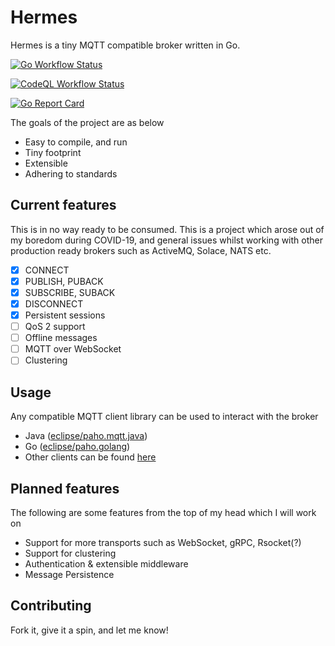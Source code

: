 # Hermes
Hermes is a tiny MQTT compatible broker written in Go.

[![Go Workflow Status](https://github.com/c16a/hermes/workflows/Go/badge.svg)](https://github.com/c16a/hermes/workflows/Go/badge.svg)

[![CodeQL Workflow Status](https://github.com/c16a/hermes/workflows/CodeQL/badge.svg)](https://github.com/c16a/hermes/workflows/CodeQL/badge.svg)

[![Go Report Card](https://goreportcard.com/badge/github.com/c16a/hermes)](https://goreportcard.com/report/github.com/c16a/hermes)

The goals of the project are as below
- Easy to compile, and run
- Tiny footprint
- Extensible
- Adhering to standards

## Current features
This is in no way ready to be consumed. 
This is a project which arose out of my boredom during COVID-19, 
and general issues whilst working with other production ready brokers 
such as ActiveMQ, Solace, NATS etc.

- [x] CONNECT
- [x] PUBLISH, PUBACK
- [x] SUBSCRIBE, SUBACK
- [x] DISCONNECT
- [x] Persistent sessions
- [ ] QoS 2 support  
- [ ] Offline messages
- [ ] MQTT over WebSocket
- [ ] Clustering

## Usage
Any compatible MQTT client library can be used to interact with the broker
- Java ([eclipse/paho.mqtt.java](https://github.com/eclipse/paho.mqtt.java))
- Go ([eclipse/paho.golang](https://github.com/eclipse/paho.golang))
- Other clients can be found [here](https://github.com/eclipse?q=paho&type=&language=)

## Planned features
The following are some features from the top of my head which I will work on
- Support for more transports such as WebSocket, gRPC, Rsocket(?) 
- Support for clustering
- Authentication & extensible middleware
- Message Persistence

## Contributing
Fork it, give it a spin, and let me know! 

